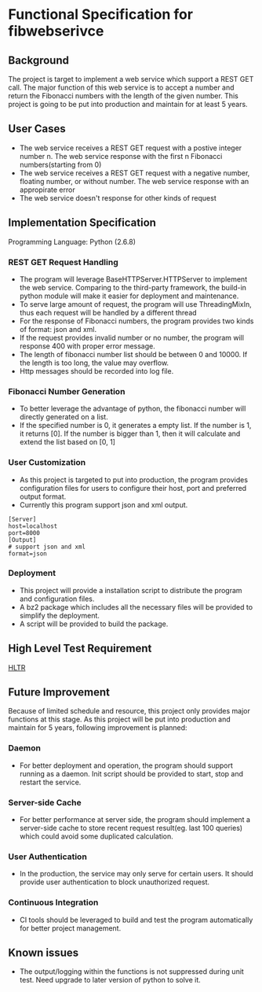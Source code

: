 # Functional Specification for fibwebserivce
## Background
The project is target to implement a web service which support a REST GET call. The major function of this web service is to accept a number and return the Fibonacci numbers with the length of the given number. This project is going to be put into production and maintain for at least 5 years.
## User Cases
* The web service receives a REST GET request with a postive integer number n. The web service response with the first n Fibonacci numbers(starting from 0)
*  The web service receives a REST GET request with a negative number, floating number, or without number. The web service response with an appropirate error
*  The web service doesn't response for other kinds of request

## Implementation Specification
Programming Language: Python (2.6.8)
### REST GET Request Handling
* The program will leverage BaseHTTPServer.HTTPServer to implement the web service. Comparing to the third-party framework, the build-in python module will make it easier for deployment and maintenance.
* To serve large amount of request, the program will use ThreadingMixIn, thus each request will be handled by a different thread
* For the response of Fibonacci numbers, the program provides two kinds of format: json and xml.
* If the request provides invalid number or no number, the program will response 400 with proper error message.
* The length of fibonacci number list should be between 0 and 10000. If the length is too long, the value may overflow. 
* Http messages should be recorded into log file.

### Fibonacci Number Generation
* To better leverage the advantage of python, the fibonacci number will directly generated on a list.
* If the specified number is 0, it generates a empty list. If the number is 1, it returns [0]. If the number is bigger than 1, then it will calculate and extend the list based on [0, 1]

### User Customization
* As this project is targeted to put into production, the program provides configuration files for users to configure their host, port and preferred output format.
* Currently this program support json and xml output.

```
[Server]
host=localhost
port=8000
[Output]
# support json and xml
format=json
```
### Deployment
* This project will provide a installation script to distribute the program and configuration files.
* A bz2 package which includes all the necessary files will be provided to simplify the deployment.
* A script will be provided to build the package.

## High Level Test Requirement
[HLTR](HLTR.md)

## Future Improvement
Because of limited schedule and resource, this project only provides major functions at this stage. As this project will be put into production and maintain for 5 years, following improvement is planned:

### Daemon
* For better deployment and operation, the program should support running as a daemon. Init script should be provided to start, stop and restart the service.

### Server-side Cache
* For better performance at server side, the program should implement a server-side cache to store recent request result(eg. last 100 queries) which could avoid some duplicated calculation.

### User Authentication
* In the production, the service may only serve for certain users. It should provide user authentication to block unauthorized request.

### Continuous Integration
* CI tools should be leveraged to build and test the program automatically for better project management.

## Known issues
+ The output/logging within the functions is not suppressed during unit test. Need upgrade to later version of python to solve it.
